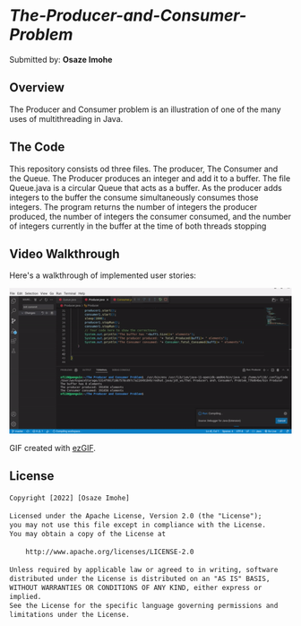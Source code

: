 # *The-Producer-and-Consumer-Problem*
Submitted by: **Osaze Imohe**

## Overview

The Producer and Consumer problem is an illustration of one of the many uses of multithreading in Java. 

## The Code
This repository consists od three files. The producer, The Consumer and the Queue. The Producer produces an integer and add it to a buffer. The file Queue.java
is a circular Queue that acts as a buffer. As the producer adds integers to the buffer the consume simultaneously consumes those integers. The program returns 
the number of integers the producer produced, the number of integers the consumer consumed, and the number of integers currently in the buffer at the time of
both threads stopping

## Video Walkthrough

Here's a walkthrough of implemented user stories:

<img src='ezgif.com-gif-maker.gif' title='Video Walkthrough' width='' alt='Video Walkthrough' />

GIF created with [ezGIF](https://ezgif.com/).


## License

    Copyright [2022] [Osaze Imohe]

    Licensed under the Apache License, Version 2.0 (the "License");
    you may not use this file except in compliance with the License.
    You may obtain a copy of the License at

        http://www.apache.org/licenses/LICENSE-2.0

    Unless required by applicable law or agreed to in writing, software
    distributed under the License is distributed on an "AS IS" BASIS,
    WITHOUT WARRANTIES OR CONDITIONS OF ANY KIND, either express or implied.
    See the License for the specific language governing permissions and
    limitations under the License.
